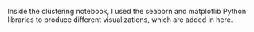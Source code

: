 Inside the clustering notebook, I used the seaborn and matplotlib Python libraries to produce different visualizations, which are added in here.
